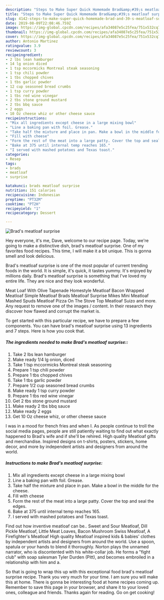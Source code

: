 ```yaml
---
description: "Steps to Make Super Quick Homemade Brad&amp;#39;s meatloaf surprise"
title: "Steps to Make Super Quick Homemade Brad&amp;#39;s meatloaf surprise"
slug: 4142-steps-to-make-super-quick-homemade-brad-and-39-s-meatloaf-surprise
date: 2019-08-09T22:08:46.759Z
image: https://img-global.cpcdn.com/recipes/afa34087e5c25fea/751x532cq70/brads-meatloaf-surprise-recipe-main-photo.jpg
thumbnail: https://img-global.cpcdn.com/recipes/afa34087e5c25fea/751x532cq70/brads-meatloaf-surprise-recipe-main-photo.jpg
cover: https://img-global.cpcdn.com/recipes/afa34087e5c25fea/751x532cq70/brads-meatloaf-surprise-recipe-main-photo.jpg
author: Antonio Martinez
ratingvalue: 3.9
reviewcount: 3
recipeingredient:
- 2 lbs lean hamburger
- 14 lg onion diced
- 1 tsp mccormicks Montreal steak seasoning
- 1 tsp chili powder
- 1 tbs chopped chives
- 1 tbs garlic powder
- 12 cup seasoned bread crumbs
- 1 tsp curry powder
- 1 tbs red wine vinegar
- 2 tbs stone ground mustard
- 2 tbs bbq sauce
- 2 eggs
- 10 Oz cheese whiz or other cheese sauce
recipeinstructions:
- "Mix all ingredients except cheese in a large mixing bowl"
- "Line a baking pan with foil. Grease."
- "Take half the mixture and place in pan. Make a bowl in the middle for the cheese."
- "Fill with cheese"
- "Form the rest of the meat into a large patty. Cover the top and seal the edges."
- "Bake at 375 until internal temp reaches 165."
- "I served with mashed potatoes and Texas toast."
categories:
- Resep
tags:
- brads
- meatloaf
- surprise

katakunci: brads meatloaf surprise
nutrition: 151 calories
recipecuisine: Indonesian
preptime: "PT32M"
cooktime: "PT2H"
recipeyield: "1"
recipecategory: Dessert

---
```



![Brad&#39;s meatloaf surprise](https://img-global.cpcdn.com/recipes/afa34087e5c25fea/751x532cq70/brads-meatloaf-surprise-recipe-main-photo.jpg)

Hey everyone, it's me, Dave, welcome to our recipe page. Today, we're going to make a distinctive dish, brad&#39;s meatloaf surprise. One of my favorites food recipes. This time, I will make it a bit unique. This is gonna smell and look delicious.

Brad&#39;s meatloaf surprise is one of the most popular of current trending foods in the world. It is simple, it's quick, it tastes yummy. It's enjoyed by millions daily. Brad&#39;s meatloaf surprise is something that I've loved my entire life. They are nice and they look wonderful.

Meat Loaf With Olive Tapenade Homestyle Meatloaf Bacon Wrapped Meatloaf Simple Meatloaf Brads Meatloaf Surprise Mikes Mini Meatloaf Mashed Spuds Meatloaf Pizza On The Stove Top Meatloaf Suizo and more. Any request to remove one of the images / content. In their research they discover how flawed and corrupt the market is.


To get started with this particular recipe, we have to prepare a few components. You can have brad&#39;s meatloaf surprise using 13 ingredients and 7 steps. Here is how you cook that.

##### The ingredients needed to make Brad&#39;s meatloaf surprise::

1. Take 2 lbs lean hamburger
1. Make ready 1/4 lg onion, diced
1. Take 1 tsp mccormicks Montreal steak seasoning
1. Prepare 1 tsp chili powder
1. Prepare 1 tbs chopped chives
1. Take 1 tbs garlic powder
1. Prepare 1/2 cup seasoned bread crumbs
1. Make ready 1 tsp curry powder
1. Prepare 1 tbs red wine vinegar
1. Get 2 tbs stone ground mustard
1. Make ready 2 tbs bbq sauce
1. Make ready 2 eggs
1. Get 10 Oz cheese whiz, or other cheese sauce


I was in a mood for french fries and when I. As people continue to troll the social media pages, people are still patiently waiting to find out what exactly happened to Brad&#39;s wife and if she&#39;ll be rehired. High quality Meatloaf gifts and merchandise. Inspired designs on t-shirts, posters, stickers, home decor, and more by independent artists and designers from around the world. 

##### Instructions to make Brad&#39;s meatloaf surprise:

1. Mix all ingredients except cheese in a large mixing bowl
1. Line a baking pan with foil. Grease.
1. Take half the mixture and place in pan. Make a bowl in the middle for the cheese.
1. Fill with cheese
1. Form the rest of the meat into a large patty. Cover the top and seal the edges.
1. Bake at 375 until internal temp reaches 165.
1. I served with mashed potatoes and Texas toast.


Find out how inventive meatloaf can be.. Sweet and Sour Meatloaf, Dill Pickle Meatloaf, Little Meat Loaves, Bacon Mushroom Swiss Meatloaf, A Firefighter&#39;s Meatloaf High quality Meatloaf inspired kids &amp; babies&#39; clothes by independent artists and designers from around the world. Use a spoon, spatula or your hands to blend it thoroughly. Norton plays the unnamed narrator, who is discontented with his white-collar job. He forms a &#34;fight club&#34; with soap salesman Tyler Durden (Pitt), and becomes embroiled in a relationship with him and a. 

So that is going to wrap this up with this exceptional food brad&#39;s meatloaf surprise recipe. Thank you very much for your time. I am sure you will make this at home. There is gonna be interesting food at home recipes coming up. Remember to save this page in your browser, and share it to your loved ones, colleague and friends. Thanks again for reading. Go on get cooking!
